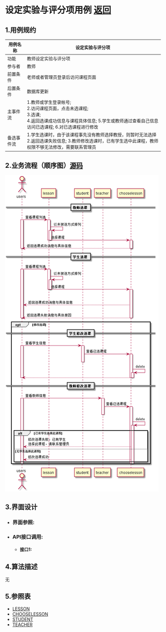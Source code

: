 # 设定实验与评分项用例 [返回][1]
## 1.用例规约
<table>
    <thead>
        <tr>
            <th>用例名称</th>
            <th>设定实验与评分项</th>
        </tr>
    </thead>
    <tbody>
         <tr>
            <td>功能</td>
            <td>教师设定实验与评分项</td>
         </tr>
         <tr>
            <td>参与者</td>
            <td>教师</td>
         </tr>
         <tr>
            <td>前置条件</td>
            <td>老师或者管理员登录后访问课程页面</td>
         </tr>
         <tr>
            <td>后置条件</td>
            <td>数据库更新</td>
         </tr>
         <tr>
            <td>主事件流</td>
            <td>1.教师或学生登录帐号;<br>
                2.访问课程页面，点击未选课程;<br>
                3.选课;<br>
                4.返回选课成功信息与课程具体信息;
                5.学生或教师通过查看自己信息访问已选课程;
                6.对已选课程进行修改<br>
            </td>
         </tr>
         <tr>
            <td>备选事件流</td>
            <td>1.学生选课时，由于该课程事先没有教师选择教授，则暂时无法选择<br>
                2.返回选课失败信息;
                3.教师修改选课时，已有学生选中此课程，教师权限不够无法修改，需要联系管理员<br>
            </td>
         </tr>
    </tbody>
</table>

## 2.业务流程（顺序图）[源码][2]
<img src="https://github.com/mzy1997/is_analysis/blob/master/test6/sequence选课.png"/>

## 3.界面设计
- ### 界面参照:
- ### API接口调用:
    - #### 接口1:

## 4.算法描述
无

## 5.参照表
- [LESSON][3]
- [CHOOSELESSON][4]
- [STUDENT][5]
- [TEACHER][6]


[1]: https://github.com/mzy1997/is_analysis/blob/master/test6/README.md    "返回" 
[2]: https://github.com/mzy1997/is_analysis/blob/master/test6/src/chooseLesson.puml    "源码" 
[3]: https://github.com/mzy1997/is_analysis/blob/master/test6/数据库设计.md/#LESSON表课程表    "LESSON" 
[4]: https://github.com/mzy1997/is_analysis/blob/master/test6/数据库设计.md/#CHOOSELESSON表选课表   "CHOOSELESSON"
[5]: https://github.com/mzy1997/is_analysis/blob/master/test6/数据库设计.md/#STUDENT表学生表    "STUDENT" 
[6]: https://github.com/mzy1997/is_analysis/blob/master/test6/数据库设计.md/#TEACHER表教师表    "TEACHER" 
